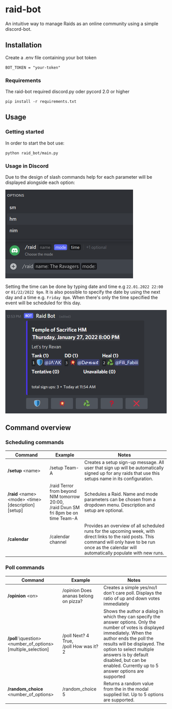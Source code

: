 # raid-bot

An intuitive way to manage Raids as an online community using a simple discord-bot.


## Installation

Create a .env file containing your bot token

```
BOT_TOKEN = "your-token"
```


### Requirements

The raid-bot required discord.py oder pycord 2.0 or higher

````commandline
pip install -r requirements.txt
````

## Usage

### Getting started
In order to start the bot use:

````commandline
python raid_bot/main.py 
````

### Usage in Discord

Due to the design of slash commands help for each parameter will be displayed alongside each option:

![Example: Raid-Command](demo-screenshots/slashcommand-usage.png)

Setting the time can be done by typing date and time e.g `22.01.2022 22:00` or `01/22/2022 9pm`.
It is also possible to specify the date by using the next day and a time e.g. `Friday 8pm`.
When there's only the time specified the event will be scheduled for this day.

![Example: Raid](demo-screenshots/example-raid.png)


## Command overview

### Scheduling commands

| Command                                                        | Example                                                                                   | Notes                                                                                                                                                                                                        |
|----------------------------------------------------------------|-------------------------------------------------------------------------------------------|--------------------------------------------------------------------------------------------------------------------------------------------------------------------------------------------------------------|
| **/setup** \<name\>                                            | /setup Team-A                                                                             | Creates a setup sign-up message. All user that sign up will be automatically signed up for any raids that use this setups name in its configuration.                                                         |
| **/raid** \<name\> \<mode\> \<time\> \[description\] \[setup\] | /raid Terror from beyond NIM tomorrow 20:00, <br> /raid Dxun SM fri 8pm be on time Team-A | Schedules a Raid. Name and mode parameters can be chosen from a dropdown menu. Description and setup are optional.                                                                                           |
| **/calendar**                                                  | /calendar channel                                                                         | Provides an overview of all scheduled runs for the upcoming week, with direct links to the raid posts. This command will only have to be run once as the calendar will automatically populate with new runs. |


### Poll commands
| Command                                                            | Example                                      | Notes                                                                                                                                                                                                                                                                                                                    |
|--------------------------------------------------------------------|----------------------------------------------|--------------------------------------------------------------------------------------------------------------------------------------------------------------------------------------------------------------------------------------------------------------------------------------------------------------------------|
| **/opinion** \<on\>                                                | /opinion Does ananas belong on pizza?        | Creates a simple yes/no/I don't care poll. Displays the ratio of up and down votes immediately                                                                                                                                                                                                                           |
| **/poll** \question\> \<number_of_options\> \[multiple_selection\] | /poll Next? 4 True, <br> /poll How was it? 2 | Shows the author a dialog in which they can specify the answer options. Only the number of votes is displayed immediately. When the author ends the poll the results will be displayed. The option to select multiple answers is by default disabled, but can be enabled. Currently up to 5 answer options are supported |
| **/random_choice** \<number_of_options\>                           | /random_choice 5                             | Returns a random value from the in the modal supplied list. Up to 5 options are supported.                                                                                                                                                                                                                               |



